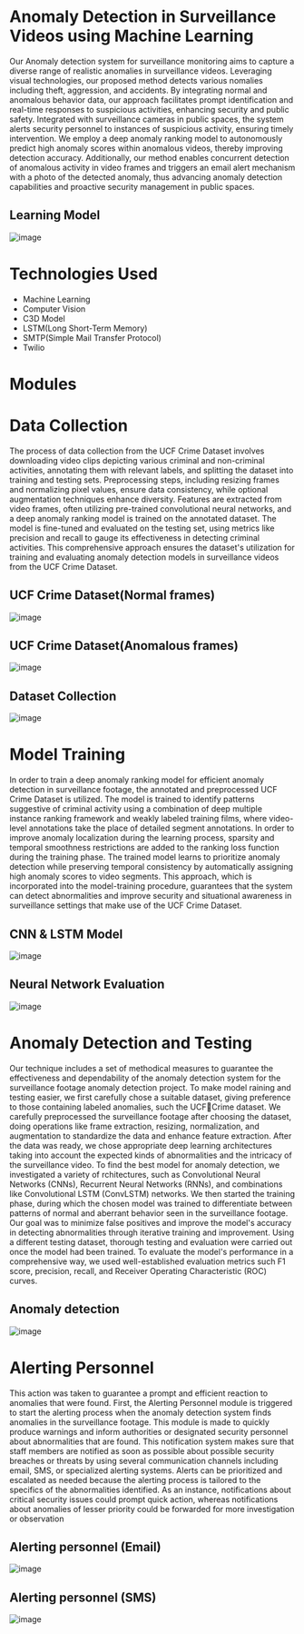 # Anomaly Detection in Surveillance Videos using Machine Learning
  Our Anomaly detection system for surveillance monitoring aims to capture a diverse range of realistic anomalies in surveillance videos. Leveraging visual technologies, our proposed method detects various nomalies including theft, aggression, and accidents. By integrating normal and anomalous behavior data, our approach facilitates prompt identification and real-time responses to suspicious activities, enhancing security and public safety. Integrated with surveillance cameras in public spaces, the system alerts security personnel to instances of suspicious activity, ensuring timely intervention. We employ a deep anomaly ranking model to autonomously predict high anomaly scores within anomalous videos, thereby improving detection accuracy. Additionally, our method enables concurrent detection of anomalous activity in video frames and triggers an email alert mechanism with a photo of the detected anomaly, thus advancing anomaly detection capabilities and proactive security management in public spaces.

  ## Learning Model

  ![image](https://github.com/user-attachments/assets/dffaa881-889b-45dd-9f8c-26958866c54b)


# Technologies Used
  * Machine Learning
  * Computer Vision
  * C3D Model
  * LSTM(Long Short-Term Memory)
  * SMTP(Simple Mail Transfer Protocol)
  * Twilio

# Modules
# Data Collection
  The process of data collection from the UCF Crime Dataset involves downloading video clips depicting various criminal and non-criminal activities, annotating them with relevant labels, and splitting the dataset into training and testing sets. Preprocessing steps, including resizing frames and normalizing pixel values, ensure data consistency, while optional augmentation techniques enhance diversity. Features are extracted from video frames, often utilizing pre-trained convolutional neural networks, and a deep anomaly ranking model is trained on the annotated dataset. The model is fine-tuned and evaluated on the testing set, using metrics like precision and recall to gauge its effectiveness in detecting criminal activities. This comprehensive approach ensures the dataset's utilization for training and evaluating anomaly detection models in surveillance videos from the UCF Crime Dataset.
  
   ## UCF Crime Dataset(Normal frames)
  
  ![image](https://github.com/user-attachments/assets/40f102c6-2497-4455-bc95-d7650a53a633)

  ## UCF Crime Dataset(Anomalous frames)
  
  ![image](https://github.com/user-attachments/assets/5eb5ab7b-56e0-4b91-b0b8-cddf16492ad1)

  ## Dataset Collection

  ![image](https://github.com/user-attachments/assets/bf47b940-99cc-4488-9dbb-7e5cea5c59f1)




# Model Training
  In order to train a deep anomaly ranking model for efficient anomaly detection in surveillance footage, the annotated and preprocessed UCF Crime Dataset is utilized. The model is trained to identify patterns suggestive of criminal activity using a combination of deep multiple instance ranking framework and weakly labeled training films, where video-level annotations take the place of detailed segment annotations. In order to improve anomaly localization during the learning process, sparsity and temporal smoothness restrictions are added to the ranking loss function during the training phase. The trained model learns to prioritize anomaly detection while preserving temporal consistency by automatically assigning high anomaly scores to video segments. This approach, which is incorporated into the model-training procedure, guarantees that the system can detect abnormalities and improve security and situational awareness in surveillance settings that make use of the UCF Crime Dataset.

  ##  CNN & LSTM Model

  ![image](https://github.com/user-attachments/assets/a9ca7757-eb0d-40ec-864e-7c8def9bc276)

  ## Neural Network Evaluation

  ![image](https://github.com/user-attachments/assets/55d5b064-31de-4ca8-8a33-ef707b2face7)



# Anomaly Detection and Testing
  Our technique includes a set of methodical measures to guarantee the effectiveness and dependability of the anomaly detection system for the surveillance footage anomaly detection project. To make model raining and testing easier, we first carefully chose a suitable dataset, giving preference to those containing labeled anomalies, such the UCFCrime dataset. We carefully preprocessed the surveillance footage after choosing the dataset, doing operations like frame extraction, resizing, normalization, and augmentation to standardize the data and enhance feature extraction. After the data was ready, we chose appropriate deep learning architectures taking into account the expected kinds of abnormalities and the intricacy of the surveillance video. To find the best model for anomaly detection, we investigated a variety of rchitectures, such as Convolutional Neural Networks (CNNs), Recurrent Neural Networks (RNNs), and combinations like Convolutional LSTM (ConvLSTM) networks. We then started the training phase, during which the chosen model was trained to differentiate between patterns of normal and aberrant behavior seen in the surveillance footage. Our goal was to minimize false positives and improve the model's accuracy in detecting abnormalities through iterative training and improvement. Using a different testing dataset, thorough testing and evaluation were carried out once the model had been trained. To evaluate the model's performance in a comprehensive way, we used well-established evaluation metrics such F1 score, precision, recall, and Receiver Operating Characteristic (ROC) curves.

  ## Anomaly detection

  ![image](https://github.com/user-attachments/assets/fe1aa451-2e4a-48f8-9022-cd9fd752b098)


# Alerting Personnel
  This action was taken to guarantee a prompt and efficient reaction to anomalies that were found. First, the Alerting Personnel module is triggered to start the alerting process when the anomaly detection system finds anomalies in the surveillance footage. This module is made to quickly produce warnings and inform authorities or designated security personnel about abnormalities that are found. This notification system makes sure that staff members are notified as soon as possible about possible security breaches or threats by using several communication channels including email, SMS, or specialized alerting systems. Alerts can be prioritized and escalated as needed because the alerting process is tailored to the specifics of the abnormalities identified. As an instance, notifications about critical security issues could prompt quick action, whereas notifications about anomalies of lesser priority could be forwarded for more investigation or observation

  ## Alerting personnel (Email)

  ![image](https://github.com/user-attachments/assets/33a71acd-b765-4c6a-91f5-20bde366626e)

  ## Alerting personnel (SMS)

  ![image](https://github.com/user-attachments/assets/4a49fd2e-b7ba-466f-93c1-6d7666b55de7)


  
